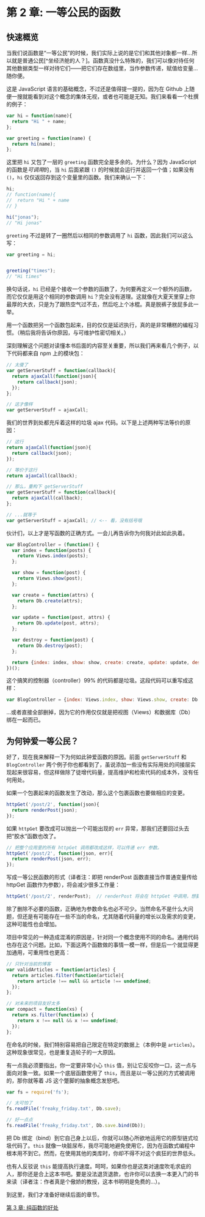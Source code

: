 # 第 2 章: 一等公民的函数

## 快速概览
当我们说函数是“一等公民”的时候，我们实际上说的是它们和其他对象都一样...所以就是普通公民[^坐经济舱的人？]。函数真没什么特殊的，我们可以像对待任何其他数据类型一样对待它们——把它们存在数组里，当作参数传递，赋值给变量...随你便。

这是 JavaScript 语言的基础概念，不过还是值得提一提的，因为在 Github 上随便一搜就能看到对这个概念的集体无视，或者也可能是无知。我们来看看一个杜撰的例子：

```js
var hi = function(name){
  return "Hi " + name;
};

var greeting = function(name) {
  return hi(name);
};
```

这里把 `hi` 又包了一层的 `greeting` 函数完全是多余的。为什么？因为 JavaScript 的函数是*可调用*的，当 `hi` 后面紧跟 `()` 的时候就会运行并返回一个值；如果没有 `()`，`hi` 仅仅返回存到这个变量里的函数。我们来确认一下：

```js
hi;
// function(name){
//  return "Hi " + name
// }

hi("jonas");
// "Hi jonas"
```

`greeting` 不过是转了一圈然后以相同的参数调用了 `hi` 函数，因此我们可以这么写：

```js
var greeting = hi;


greeting("times");
// "Hi times"
```

换句话说，`hi` 已经是个接收一个参数的函数了，为何要再定义一个额外的函数，而它仅仅是用这个相同的参数调用 `hi`？完全没有道理。这就像在大夏天里穿上你最厚的大衣，只是为了跟热空气过不去，然后吃上个冰棍。真是脱裤子放屁多此一举。

用一个函数把另一个函数包起来，目的仅仅是延迟执行，真的是非常糟糕的编程习惯。（稍后我将告诉你原因，与可维护性密切相关。）

深刻理解这个问题对读懂本书后面的内容至关重要，所以我们再来看几个例子，以下代码都来自 npm 上的模块包：

```js
// 太傻了
var getServerStuff = function(callback){
  return ajaxCall(function(json){
    return callback(json);
  });
};

// 这才像样
var getServerStuff = ajaxCall;
```

我们的世界到处都充斥着这样的垃圾 ajax 代码。以下是上述两种写法等价的原因：

```js
// 这行
return ajaxCall(function(json){
  return callback(json);
});

// 等价于这行
return ajaxCall(callback);

// 那么，重构下 getServerStuff
var getServerStuff = function(callback){
  return ajaxCall(callback);
};

// ...就等于
var getServerStuff = ajaxCall; // <-- 看，没有括号哦
```

伙计们，以上才是写函数的正确方式。一会儿再告诉你为何我对此如此执着。

```js
var BlogController = (function() {
  var index = function(posts) {
    return Views.index(posts);
  };

  var show = function(post) {
    return Views.show(post);
  };

  var create = function(attrs) {
    return Db.create(attrs);
  };

  var update = function(post, attrs) {
    return Db.update(post, attrs);
  };

  var destroy = function(post) {
    return Db.destroy(post);
  };

  return {index: index, show: show, create: create, update: update, destroy: destroy};
})();
```

这个搞笑的控制器（controller）99% 的代码都是垃圾。这段代码可以重写成这样：

```js
var BlogController = {index: Views.index, show: Views.show, create: Db.create, update: Db.update, destroy: Db.destroy};
```

...或者直接全部删掉，因为它的作用仅仅就是把视图（Views）和数据库（Db）绑在一起而已。

## 为何钟爱一等公民？

好了，现在我来解释一下为何如此钟爱函数的原因。前面 `getServerStuff` 和 `BlogController` 两个例子你也都看到了，虽说添加一些没有实际用处的间接层实现起来很容易，但这样做除了徒增代码量，提高维护和检索代码的成本外，没有任何用处。

如果一个包裹起来的函数发生了改动，那么这个包裹函数也要做相应的变更。

```js
httpGet('/post/2', function(json){
  return renderPost(json);
});
```

如果 `httpGet` 要改成可以抛出一个可能出现的 `err` 异常，那我们还要回过头去把“胶水”函数也改了。

```js
// 把整个应用里的所有 httpGet 调用都改成这样，可以传递 err 参数。
httpGet('/post/2', function(json, err){
  return renderPost(json, err);
});
```

写成一等公民函数的形式（译者注：即把 renderPost 函数直接当作普通变量传给 httpGet 函数作为参数），将会减少很多工作量：

```js
httpGet('/post/2', renderPost);  // renderPost 将会在 httpGet 中调用，想要多少参数都行
```

除了删除不必要的函数，正确地为参数命名也必不可少。当然命名不是什么大问题，但还是有可能存在一些不当的命名，尤其随着代码量的增长以及需求的变更，这种可能性也会增加。

项目中常见的一种造成混淆的原因是，针对同一个概念使用不同的命名。通用代码也存在这个问题。比如，下面这两个函数做的事情一模一样，但是后一个就显得更加通用，可重用性也更高：

```js
// 只针对当前的博客
var validArticles = function(articles) {
  return articles.filter(function(article){
    return article !== null && article !== undefined;
  });
};

// 对未来的项目友好太多
var compact = function(xs) {
  return xs.filter(function(x) {
    return x !== null && x !== undefined;
  });
};
```

在命名的时候，我们特别容易把自己限定在特定的数据上（本例中是 `articles`）。这种现象很常见，也是重复造轮子的一大原因。

有一点我必须要指出，你一定要非常小心 `this` 值，别让它反咬你一口，这一点与面向对象一致。如果一个底层函数使用了 `this`，而且是以一等公民的方式被调用的，那你就等着 JS 这个蹩脚的抽象概念发怒吧。

```js
var fs = require('fs');

// 太可怕了
fs.readFile('freaky_friday.txt', Db.save);

// 好一点点
fs.readFile('freaky_friday.txt', Db.save.bind(Db));

```

把 Db 绑定（bind）到它自己身上以后，你就可以随心所欲地运用它的原型链式垃圾代码了。`this` 就像一块脏尿布，我尽可能地避免使用它，因为在函数式编程中根本用不到它。然而，在使用其他的类库时，你却不得不对这个疯狂的世界低头。

也有人反驳说 `this` 能提高执行速度。呵呵，如果你也是这类对速度吹毛求疵的人，那你还是合上这本书吧。要是没法退货退款，也许你可以去换一本更入门的书来读（译者注：作者真是个傲娇的教授，这本书明明是免费的...）。

到这里，我们才准备好继续后面的章节。

[第 3 章: 纯函数的好处](ch3.md)
